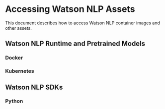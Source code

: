# Accessing Watson NLP Assets

This document describes how to access Watson NLP container images and other assets.

## Watson NLP Runtime and Pretrained Models

### Docker

### Kubernetes

## Watson NLP SDKs

### Python

